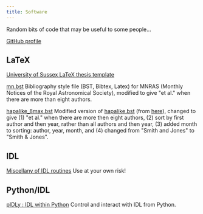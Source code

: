 ```yaml
---
title: Software
---
```

Random bits of code that may be useful to some people...

[GitHub profile](https://github.com/anthonyjsmith/)

## LaTeX

[University of Sussex LaTeX thesis template](https://github.com/anthonyjsmith/usthesis)

[mn.bst](mn.bst) Bibliography style file (BST, Bibtex, Latex) for MNRAS (Monthly Notices of the Royal Astronomical Society), modified to give "et al." when there are more than eight authors.

[hapalike_8max.bst](hapalike_8max.bst) Modified version of [hapalike.bst](http://arxiv.org/hypertex/bibstyles/hapalike.bst) (from [here](http://arxiv.org/hypertex/bibstyles/)), changed to give (1) "et al." when there are more then eight authors, (2) sort by first author and then year, rather than all authors and then year, (3) added month to sorting: author, year, month, and (4) changed from "Smith and Jones" to "Smith &amp; Jones".

## IDL

[Miscellany of IDL routines](http://www.anthonysmith.me.uk/ajs/) Use at your own risk!

## Python/IDL

[pIDLy : IDL within Python](https://github.com/anthonyjsmith/pIDLy) Control and interact with IDL from Python.

